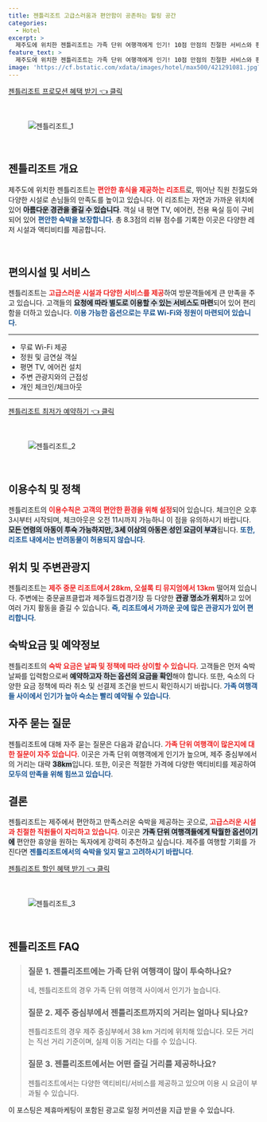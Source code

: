 ```yaml
---
title: 젠틀리조트 고급스러움과 편안함이 공존하는 힐링 공간
categories:
  - Hotel
excerpt: >
  제주도에 위치한 젠틀리조트는 가족 단위 여행객에게 인기! 10점 만점의 친절한 서비스와 편안한 객실을 제공합니다. 특별한 경험을 원한다면 지금 바로 예약하세요!
feature_text: >
  제주도에 위치한 젠틀리조트는 가족 단위 여행객에게 인기! 10점 만점의 친절한 서비스와 편안한 객실을 제공합니다. 특별한 경험을 원한다면 지금 바로 예약하세요!
image: 'https://cf.bstatic.com/xdata/images/hotel/max500/421291081.jpg?k=f6f1a95ff8c7ff2feff65b6eeb3c0d44bf7cc4bb6868d2299f693f96b2570d6e&o=&hp=1'
---
```


<p><a class="modoo-button" href="https://tinyurl.com/244fenqe" rel="nofollow noopener">젠틀리조트 프로모션 혜택 받기 👈 클릭</a></p><br/>
<figure class="image"><img alt="젠틀리조트_1" src="https://cf.bstatic.com/xdata/images/hotel/max1024x768/417989166.jpg?k=628b79610587ad52d5ce84d4f552f757ea670d26e89f7f2d71af36b341455630&amp;o=&amp;hp=1"/></figure><br/>

<h2 data-ke-size="size26" id="젠틀리조트-개요">젠틀리조트 개요</h2>
<p data-ke-size="size16">제주도에 위치한 젠틀리조트는 <b><span style="color: #ee2323;">편안한 휴식을 제공하는 리조트</span></b>로, 뛰어난 직원 친절도와 다양한 시설로 손님들의 만족도를 높이고 있습니다. 이 리조트는 자연과 가까운 위치에 있어 <b><span style="background-color: #21538527;">아름다운 경관을 즐길 수 있습니다</span></b>. 객실 내 평면 TV, 에어컨, 전용 욕실 등이 구비되어 있어 <b><span style="color: #1a5490;">편안한 숙박을 보장합니다</span></b>. 총 8.3점의 리뷰 점수를 기록한 이곳은 다양한 레저 시설과 액티비티를 제공합니다.</p>
<p data-ke-size="size16"> </p>
<h2 data-ke-size="size23" id="편의시설-및-서비스">편의시설 및 서비스</h2>
<p data-ke-size="size16">젠틀리조트는 <b><span style="color: #ee2323;">고급스러운 시설과 다양한 서비스를 제공</span></b>하여 방문객들에게 큰 만족을 주고 있습니다. 고객들의 <b><span style="background-color: #21538527;">요청에 따라 별도로 이용할 수 있는 서비스도 마련</span></b>되어 있어 편리함을 더하고 있습니다. <b><span style="color: #1a5490;">이용 가능한 옵션으로는 무료 Wi-Fi와 정원이 마련되어 있습니다</span></b>.</p>
<hr contenteditable="false" data-ke-style="style5" data-ke-type="horizontalRule"/>
<ul data-ke-list-type="disc" style="list-style-type: disc;">
<li>무료 Wi-Fi 제공</li>
<li>정원 및 금연실 객실</li>
<li>평면 TV, 에어컨 설치</li>
<li>주변 관광지와의 근접성</li>
<li>개인 체크인/체크아웃</li>
</ul>
<hr contenteditable="false" data-ke-style="style5" data-ke-type="horizontalRule"/>
<p><a class="modoo-button" href="https://tinyurl.com/244fenqe" rel="nofollow noopener">젠틀리조트 최저가 예약하기 👈 클릭</a></p><br/>
<figure class="image"><img alt="젠틀리조트_2" src="https://cf.bstatic.com/xdata/images/hotel/max500/421291081.jpg?k=f6f1a95ff8c7ff2feff65b6eeb3c0d44bf7cc4bb6868d2299f693f96b2570d6e&amp;o=&amp;hp=1"/></figure><br/>
<h2 data-ke-size="size23" id="이용수칙-및-정책">이용수칙 및 정책</h2>
<p data-ke-size="size16">젠틀리조트의 <b><span style="color: #ee2323;">이용수칙은 고객의 편안한 환경을 위해 설정</span></b>되어 있습니다. 체크인은 오후 3시부터 시작되며, 체크아웃은 오전 11시까지 가능하니 이 점을 유의하시기 바랍니다. <b><span style="background-color: #21538527;">모든 연령의 아동이 투숙 가능하지만, 3세 이상의 아동은 성인 요금이 부과</span></b>됩니다. <b><span style="color: #1a5490;">또한, 리조트 내에서는 반려동물이 허용되지 않습니다</span></b>.</p>
<h2 data-ke-size="size23" id="위치-및-주변관광지">위치 및 주변관광지</h2>
<p data-ke-size="size16">젠틀리조트는 <b><span style="color: #ee2323;">제주 중문 리조트에서 28km, 오설록 티 뮤지엄에서 13km</span></b> 떨어져 있습니다. 주변에는 중문골프클럽과 제주월드컵경기장 등 다양한 <b><span style="background-color: #21538527;">관광 명소가 위치</span></b>하고 있어 여러 가지 활동을 즐길 수 있습니다. <b><span style="color: #1a5490;">즉, 리조트에서 가까운 곳에 많은 관광지가 있어 편리합니다</span></b>.</p>
<h2 data-ke-size="size26" id="숙박요금-및-예약정보">숙박요금 및 예약정보</h2>
<p data-ke-size="size16">젠틀리조트의 <b><span style="color: #ee2323;">숙박 요금은 날짜 및 정책에 따라 상이할 수 있습니다</span></b>. 고객들은 먼저 숙박 날짜를 입력함으로써 <b><span style="background-color: #21538527;">예약하고자 하는 옵션의 요금을 확인</span></b>해야 합니다. 또한, 숙소의 다양한 요금 정책에 따라 취소 및 선결제 조건을 반드시 확인하시기 바랍니다. <b><span style="color: #1a5490;">가족 여행객들 사이에서 인기가 높아 숙소는 빨리 예약될 수 있습니다</span></b>.</p>
<h2 data-ke-size="size23" id="자주묻는질문">자주 묻는 질문</h2>
<p data-ke-size="size16">젠틀리조트에 대해 자주 묻는 질문은 다음과 같습니다. <b><span style="color: #ee2323;">가족 단위 여행객이 많은지에 대한 질문이 자주 있습니다</span></b>. 이곳은 가족 단위 여행객에게 인기가 높으며, 제주 중심부에서의 거리는 대략 <b><span style="background-color: #21538527;">38km</span></b>입니다. 또한, 이곳은 적절한 가격에 다양한 액티비티를 제공하여 <b><span style="color: #1a5490;">모두의 만족을 위해 힘쓰고 있습니다</span></b>.</p>
<h2 data-ke-size="size26" id="결론">결론</h2>
<p data-ke-size="size16">젠틀리조트는 제주에서 편안하고 만족스러운 숙박을 제공하는 곳으로, <b><span style="color: #ee2323;">고급스러운 시설과 친절한 직원들이 자리하고 있습니다</span></b>. 이곳은 <b><span style="background-color: #21538527;">가족 단위 여행객들에게 탁월한 옵션이기에</span></b> 편안한 휴양을 원하는 독자에게 강력히 추천하고 싶습니다. 제주를 여행할 기회를 가진다면 <b><span style="color: #1a5490;">젠틀리조트에서의 숙박을 잊지 말고 고려하시기 바랍니다</span></b>.</p>

<p><a class="modoo-button" href="https://tinyurl.com/244fenqe" rel="nofollow noopener">젠틀리조트 할인 혜택 받기 👈 클릭</a></p><br>

<figure class="image"><img src="https://cf.bstatic.com/xdata/images/hotel/max500/421291079.jpg?k=29c5925daabd5f7a47b961b7b2748e45e5eba537d0a6c16e89bd3bcdb455f8d6&o=&hp=1" alt="젠틀리조트_3"></figure><br>
<h2 id="젠틀리조트_FAQ">젠틀리조트 FAQ</h2>
<div itemscope="" itemtype="https://schema.org/FAQPage"> 
<blockquote> 
<div itemscope="" itemprop="mainEntity" itemtype="https://schema.org/Question"> 
<h3 id="질문_1" itemprop="name">질문 1. 젠틀리조트에는 가족 단위 여행객이 많이 투숙하나요?</h3> 
<div itemscope="" itemprop="acceptedAnswer" itemtype="https://schema.org/Answer"> 
<span itemprop="text"> 
<p>네, 젠틀리조트의 경우 가족 단위 여행객 사이에서 인기가 높습니다.</p> 
</span> 
</div> 
</div> 
<div itemscope="" itemprop="mainEntity" itemtype="https://schema.org/Question"> 
<h3 id="질문_2" itemprop="name">질문 2. 제주 중심부에서 젠틀리조트까지의 거리는 얼마나 되나요?</h3> 
<div itemscope="" itemprop="acceptedAnswer" itemtype="https://schema.org/Answer"> 
<span itemprop="text"> 
<p>젠틀리조트의 경우 제주 중심부에서 38 km 거리에 위치해 있습니다. 모든 거리는 직선 거리 기준이며, 실제 이동 거리는 다를 수 있습니다.</p> 
</span> 
</div> 
</div> 
<div itemscope="" itemprop="mainEntity" itemtype="https://schema.org/Question"> 
<h3 id="질문_3" itemprop="name">질문 3. 젠틀리조트에서는 어떤 즐길 거리를 제공하나요?</h3> 
<div itemscope="" itemprop="acceptedAnswer" itemtype="https://schema.org/Answer"> 
<span itemprop="text"> 
<p>젠틀리조트에서는 다양한 액티비티/서비스를 제공하고 있으며 이용 시 요금이 부과될 수 있습니다.</p> 
</span> 
</div> 
</div> 
</blockquote> 
</div><p>이 포스팅은 제휴마케팅이 포함된 광고로 일정 커미션을 지급 받을 수 있습니다.</p>

